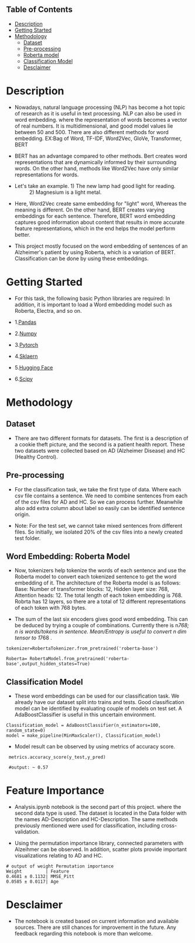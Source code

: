 ## Table of Contents
- [Description](#Description)
- [Getting Started](#Getting-Started)
- [Methodology](#Methodology)
  - [Dataset](#Dataset)
  - [Pre-processing](#pre-processing)
  - [Roberta model](#roberta-model)
  - [Classification Model](#classification-model)
  - [Desclaimer](#desclaimer)


# Description
- Nowadays, natural language processing (NLP) has become a hot topic of research as it is useful in text processing. NLP can also be used in word embedding. where the representation of words becomes a vector of real numbers. It is multidimensional, and good model values lie between 50 and 500. There are also different methods for word embedding. EX:Bag of Word, TF-IDF, Word2Vec, GloVe, Transformer, BERT

- BERT has an advantage compared to other methods. Bert creates word representations that are dynamically informed by their surrounding words. On the other hand, methods like Word2Vec have only similar representations for words.

- Let's take an example. 1) The new lamp had good light for reading.
                         2) Magnesium is a light metal.

- Here, Word2Vec create same embedding for "light" word, Whereas the meaning is different. On the other hand, BERT creates varying embeddings for each sentence. Therefore, BERT word embedding captures good information about content that results in more accurate feature representations, which in the end helps the model perform better.

- This project mostly focused on the word embedding of sentences of an Alzheimer's patient by using Roberta, which is a variation of BERT. Classification can be done by using these embeddings.


# Getting Started
- For this task, the following basic Python libraries are required: In addition, it is important to load a Word embedding model such as Roberta, Electra, and so on.

- 1.[Pandas](https://pandas.pydata.org/docs/)
- 2.[Numpy](https://numpy.org/doc/stable/)
- 3.[Pytorch](https://pytorch.org/tutorials/)
- 4.[Sklaern](https://scikit-learn.org/stable/user_guide.html)
- 5.[Hugging Face](https://huggingface.co/docs)
- 6.[Scipy](https://docs.scipy.org/doc/scipy/)


# Methodology

## Dataset

- There are two different formats for datasets. The first is a description of a cookie theft picture, and the second is a patient health report. These two datasets were collected based on AD (Alzheimer Disease) and HC (Healthy Control).

## Pre-processing

- For the classification task, we take the first type of data. Where each csv file contains a sentence. We need to combine sentences from each of the csv files for AD and HC. So we can process further. Meanwhile also add extra column about label so easily can be identified sentence origin.

- Note: For the test set, we cannot take mixed sentences from different files. So initially, we isolated 20% of the csv files into a newly created test folder.


## Word Embedding: Roberta Model 
- Now, tokenizers help tokenize the words of each sentence and use the Roberta model to convert each tokenized sentence to get the word embedding of it. The architecture of the Roberta model is as follows: Base: Number of transformer blocks: 12, Hidden layer size: 768, Attention heads: 12. The total length of each token embedding is 768. Robrta has 12 layers, so there are a total of 12 different representations of each token with 768 bytes.


- The sum of the last six encoders gives good word embedding. This can be deduced by trying a couple of combinations. Currently there is n*768; n is words/tokens in sentence. Mean/Entropy is useful to convert n dim tensor to 1*768 .

 ```
 tokenizer=RobertaTokenizer.from_pretrained('roberta-base')
 ```

 ```
 Roberta= RobertaModel.from_pretrained('roberta-base',output_hidden_states=True)
 ```
 
 ## Classification Model
 - These word embeddings can be used for our classification task. We already have our dataset split into trains and tests. Good classification model can be identified by evaluating couple of models on test set. A  AdaBoostClassifier is useful in this uncertain environment.

 ```
Classification_model = AdaBoostClassifier(n_estimators=100, random_state=0)
model = make_pipeline(MinMaxScaler(), Classification_model)
 ```
- Model result can be observed by using metrics of accuracy score.
```
 metrics.accuracy_score(y_test,y_pred)

 #output: ~ 0.57
```
# Feature Importance


- Analysis.ipynb notebook is the second part of this project. where the second data type is used. The dataset is located in the Data folder with the names AD-Description and HC-Description. The same methods previously mentioned were used for classification, including cross-validation.

- Using the permutation importance library, connected parameters with Alzeihmer can be observed. In addition, scatter plots provide important visualizations relating to AD and HC.

```
# output of weight Permutation importance
Weight         | Feature
0.4681 ± 0.1132| MMSE_Pitt
0.0585 ± 0.0117| Age
```

# Desclaimer
- The notebook is created based on current information and available sources. There are still chances for improvement in the future. Any feedback regarding this notebook is more than welcome.